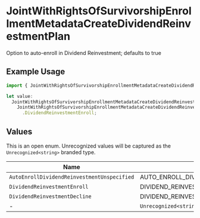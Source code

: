 # JointWithRightsOfSurvivorshipEnrollmentMetadataCreateDividendReinvestmentPlan

Option to auto-enroll in Dividend Reinvestment; defaults to true

## Example Usage

```typescript
import { JointWithRightsOfSurvivorshipEnrollmentMetadataCreateDividendReinvestmentPlan } from "@apexfintechsolutions/ascend-sdk/models/components";

let value:
  JointWithRightsOfSurvivorshipEnrollmentMetadataCreateDividendReinvestmentPlan =
    JointWithRightsOfSurvivorshipEnrollmentMetadataCreateDividendReinvestmentPlan
      .DividendReinvestmentEnroll;
```

## Values

This is an open enum. Unrecognized values will be captured as the `Unrecognized<string>` branded type.

| Name                                          | Value                                         |
| --------------------------------------------- | --------------------------------------------- |
| `AutoEnrollDividendReinvestmentUnspecified`   | AUTO_ENROLL_DIVIDEND_REINVESTMENT_UNSPECIFIED |
| `DividendReinvestmentEnroll`                  | DIVIDEND_REINVESTMENT_ENROLL                  |
| `DividendReinvestmentDecline`                 | DIVIDEND_REINVESTMENT_DECLINE                 |
| -                                             | `Unrecognized<string>`                        |